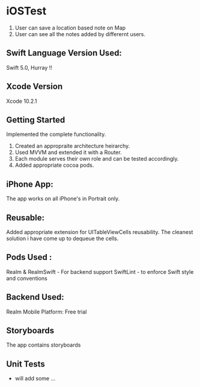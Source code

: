 # iOSTest
1. User can save a location based note on Map
2. User can see all the notes added by differernt users.

## Swift Language Version Used:
Swift 5.0, Hurray !!

## Xcode Version
Xcode 10.2.1

## Getting Started
Implemented the complete functionality.
1. Created an appropraite architecture heirarchy.
2. Used MVVM and extended it with a Router. 
2. Each module serves their own role and can be tested accordingly.
3. Added appropriate cocoa pods.

## iPhone App:
The app works on all iPhone's in Portrait only.

## Reusable:
Added appropriate extension for UITableViewCells reusability.
The cleanest solution i have come up to dequeue the cells.

## Pods Used :
Realm & RealmSwift - For backend support
SwiftLint - to enforce Swift style and conventions

## Backend Used:
Realm Mobile Platform: Free trial

## Storyboards
The app contains storyboards

## Unit Tests
- will add some ...
